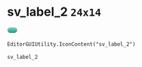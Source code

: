 # sv_label_2 `24x14`
<img src="/img/sv_label_2.png" width=24 height=14>

``` CSharp
EditorGUIUtility.IconContent("sv_label_2")
```
```
sv_label_2
```
